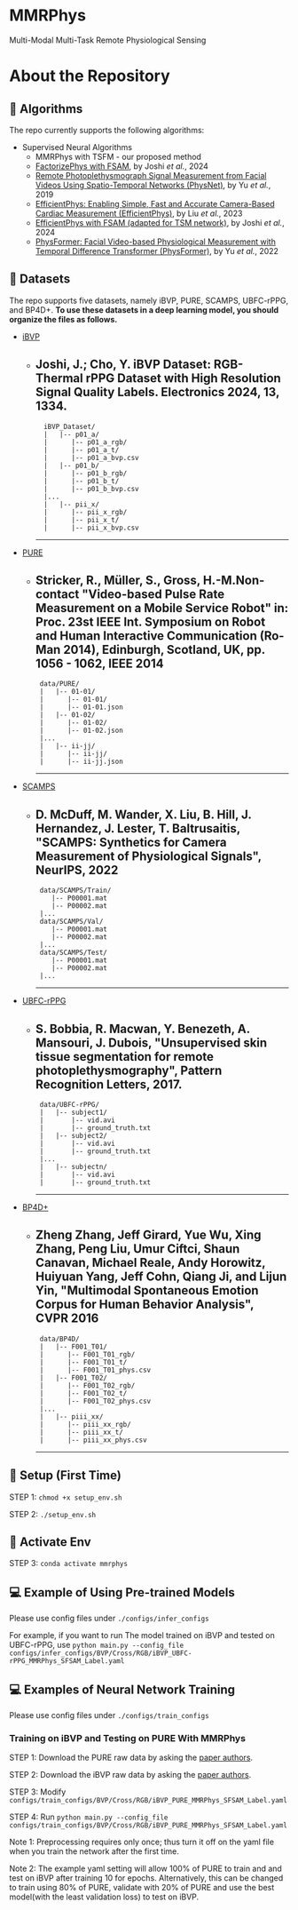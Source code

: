 # MMRPhys
Multi-Modal Multi-Task Remote Physiological Sensing

# About the Repository

## :notebook: Algorithms

The repo currently supports the following algorithms:

* Supervised Neural Algorithms
  * MMRPhys with TSFM - our proposed method
  * [FactorizePhys with FSAM](https://proceedings.neurips.cc/paper_files/paper/2024/file/af1c61e4dd59596f033d826419870602-Paper-Conference.pdf), by Joshi *et al.*, 2024
  * [Remote Photoplethysmograph Signal Measurement from Facial Videos Using Spatio-Temporal Networks (PhysNet)](https://bmvc2019.org/wp-content/uploads/papers/0186-paper.pdf), by Yu *et al.*, 2019
  * [EfficientPhys: Enabling Simple, Fast and Accurate Camera-Based Cardiac Measurement (EfficientPhys)](https://openaccess.thecvf.com/content/WACV2023/papers/Liu_EfficientPhys_Enabling_Simple_Fast_and_Accurate_Camera-Based_Cardiac_Measurement_WACV_2023_paper.pdf), by Liu *et al.*, 2023
  * [EfficientPhys with FSAM (adapted for TSM network)](https://proceedings.neurips.cc/paper_files/paper/2024/file/af1c61e4dd59596f033d826419870602-Paper-Conference.pdf), by Joshi *et al.*, 2024
  * [PhysFormer: Facial Video-based Physiological Measurement with Temporal Difference Transformer (PhysFormer)](https://openaccess.thecvf.com/content/CVPR2022/papers/Yu_PhysFormer_Facial_Video-Based_Physiological_Measurement_With_Temporal_Difference_Transformer_CVPR_2022_paper.pdf), by Yu *et al.*, 2022

## :file_folder: Datasets

The repo supports five datasets, namely iBVP, PURE, SCAMPS, UBFC-rPPG, and BP4D+. **To use these datasets in a deep learning model, you should organize the files as follows.**

* [iBVP](https://github.com/PhysiologicAILab/iBVP-Dataset)
  * Joshi, J.; Cho, Y. iBVP Dataset: RGB-Thermal rPPG Dataset with High Resolution Signal Quality Labels. Electronics 2024, 13, 1334.
    -----------------
          iBVP_Dataset/
          |   |-- p01_a/
          |      |-- p01_a_rgb/
          |      |-- p01_a_t/
          |      |-- p01_a_bvp.csv
          |   |-- p01_b/
          |      |-- p01_b_rgb/
          |      |-- p01_b_t/
          |      |-- p01_b_bvp.csv
          |...
          |   |-- pii_x/
          |      |-- pii_x_rgb/
          |      |-- pii_x_t/
          |      |-- pii_x_bvp.csv
    -----------------

* [PURE](https://www.tu-ilmenau.de/universitaet/fakultaeten/fakultaet-informatik-und-automatisierung/profil/institute-und-fachgebiete/institut-fuer-technische-informatik-und-ingenieurinformatik/fachgebiet-neuroinformatik-und-kognitive-robotik/data-sets-code/pulse-rate-detection-dataset-pure)
  * Stricker, R., Müller, S., Gross, H.-M.Non-contact "Video-based Pulse Rate Measurement on a Mobile Service Robot" in: Proc. 23st IEEE Int. Symposium on Robot and Human Interactive Communication (Ro-Man 2014), Edinburgh, Scotland, UK, pp. 1056 - 1062, IEEE 2014
    -----------------
         data/PURE/
         |   |-- 01-01/
         |      |-- 01-01/
         |      |-- 01-01.json
         |   |-- 01-02/
         |      |-- 01-02/
         |      |-- 01-02.json
         |...
         |   |-- ii-jj/
         |      |-- ii-jj/
         |      |-- ii-jj.json
    -----------------

* [SCAMPS](https://arxiv.org/abs/2206.04197)
  * D. McDuff, M. Wander, X. Liu, B. Hill, J. Hernandez, J. Lester, T. Baltrusaitis, "SCAMPS: Synthetics for Camera Measurement of Physiological Signals", NeurIPS, 2022
    -----------------
         data/SCAMPS/Train/
            |-- P00001.mat
            |-- P00002.mat
         |...
         data/SCAMPS/Val/
            |-- P00001.mat
            |-- P00002.mat
         |...
         data/SCAMPS/Test/
            |-- P00001.mat
            |-- P00002.mat
         |...
    -----------------

* [UBFC-rPPG](https://sites.google.com/view/ybenezeth/ubfcrppg)
  * S. Bobbia, R. Macwan, Y. Benezeth, A. Mansouri, J. Dubois, "Unsupervised skin tissue segmentation for remote photoplethysmography", Pattern Recognition Letters, 2017.
    -----------------
         data/UBFC-rPPG/
         |   |-- subject1/
         |       |-- vid.avi
         |       |-- ground_truth.txt
         |   |-- subject2/
         |       |-- vid.avi
         |       |-- ground_truth.txt
         |...
         |   |-- subjectn/
         |       |-- vid.avi
         |       |-- ground_truth.txt
    -----------------
 
* [BP4D+](https://sites.google.com/view/ybenezeth/ubfcrppg)
  * Zheng Zhang, Jeff Girard, Yue Wu, Xing Zhang, Peng Liu, Umur Ciftci, Shaun Canavan, Michael Reale, Andy Horowitz, Huiyuan Yang, Jeff Cohn, Qiang Ji, and Lijun Yin, "Multimodal Spontaneous Emotion Corpus for Human Behavior Analysis", CVPR 2016
    -----------------
         data/BP4D/
         |   |-- F001_T01/
         |      |-- F001_T01_rgb/
         |      |-- F001_T01_t/
         |      |-- F001_T01_phys.csv
         |   |-- F001_T02/
         |      |-- F001_T02_rgb/
         |      |-- F001_T02_t/
         |      |-- F001_T02_phys.csv
         |...
         |   |-- piii_xx/
         |      |-- piii_xx_rgb/
         |      |-- piii_xx_t/
         |      |-- piii_xx_phys.csv
    -----------------


## :wrench: Setup (First Time)

STEP 1: `chmod +x setup_env.sh`

STEP 2: `./setup_env.sh`

## :wrench: Activate Env

STEP 3: `conda activate mmrphys`

## :computer: Example of Using Pre-trained Models

Please use config files under `./configs/infer_configs`

For example, if you want to run The model trained on iBVP and tested on UBFC-rPPG, use `python main.py --config_file configs/infer_configs/BVP/Cross/RGB/iBVP_UBFC-rPPG_MMRPhys_SFSAM_Label.yaml`

## :computer: Examples of Neural Network Training

Please use config files under `./configs/train_configs`

### Training on iBVP and Testing on PURE With MMRPhys

STEP 1: Download the PURE raw data by asking the [paper authors](https://www.tu-ilmenau.de/universitaet/fakultaeten/fakultaet-informatik-und-automatisierung/profil/institute-und-fachgebiete/institut-fuer-technische-informatik-und-ingenieurinformatik/fachgebiet-neuroinformatik-und-kognitive-robotik/data-sets-code/pulse-rate-detection-dataset-pure).

STEP 2: Download the iBVP raw data by asking the [paper authors](https://github.com/PhysiologicAILab/iBVP-Dataset).

STEP 3: Modify `configs/train_configs/BVP/Cross/RGB/iBVP_PURE_MMRPhys_SFSAM_Label.yaml`

STEP 4: Run `python main.py --config_file configs/train_configs/BVP/Cross/RGB/iBVP_PURE_MMRPhys_SFSAM_Label.yaml`

Note 1: Preprocessing requires only once; thus turn it off on the yaml file when you train the network after the first time.

Note 2: The example yaml setting will allow 100% of PURE to train and and test on iBVP after training 10 for epochs. Alternatively, this can be changed to train using 80% of PURE, validate with 20% of PURE and use the best model(with the least validation loss) to test on iBVP.
